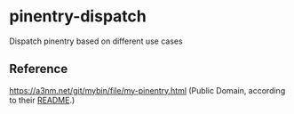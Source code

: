 # pinentry-dispatch

Dispatch pinentry based on different use cases

## Reference
https://a3nm.net/git/mybin/file/my-pinentry.html
(Public Domain, according to their [README](https://a3nm.net/git/mybin/file/README.html).)

